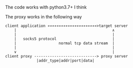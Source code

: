 The code works with python3.7+ I think 

The proxy works in the following way 

```text
client application ≁≁≁≁≁≁≁≁≁≁≁≁≁≁≁≁≁≁≁≁≁≁>target server
    |                                           ∧ 
    |                                           |
    |   socks5 protocol                         |
    |                   normal tcp data stream  |
    |                                           |
    ∨                                           |
client proxy ----------------------------> proxy server
              |addr_type|addr|port|data|
```
